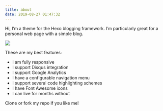 ```yaml
---
title: about
date: 2019-08-27 01:47:32
---
```


Hi, I’m a theme for the Hexo blogging framework. I’m particularly great for a personal web page with a simple blog.

![](https://probberechts.github.io/hexo-theme-cactus/cactus-dark/public/assets/cactus.png)

These are my best features:

- I am fully responsive
- I support Disqus integration
- I support Google Analytics
- I have a configurable navigation menu
- I support several code highlighting schemes
- I have Font Awesome icons
- I can live for months without 

Clone or fork my  repo if you like me!